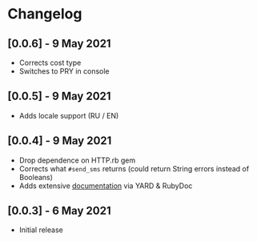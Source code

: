 # Changelog

## [0.0.6] - 9 May 2021

- Corrects cost type
- Switches to PRY in console

## [0.0.5] - 9 May 2021

- Adds locale support (RU / EN)

## [0.0.4] - 9 May 2021

- Drop dependence on HTTP.rb gem
- Corrects what `#send_sms` returns (could return String errors instead of Booleans)
- Adds extensive [documentation](https://rubydoc.info/github/sergeypedan/sms-pilot-api-v1/master/SmsPilot/Client) via YARD & RubyDoc

## [0.0.3] - 6 May 2021

- Initial release
